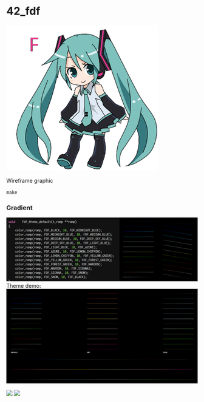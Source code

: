 # 42_fdf
![](images/fdf_miku_dance.gif)

Wireframe graphic
```
make
```
### Gradient
![](images/default_gradient_test.png)
Theme demo:
![](images/theme.png)
<p float="left">
  <img src="images/shana_combo_demo.gif" width="500" />
  <img src="images/shana_combo.gif" width="400" />
</p>
